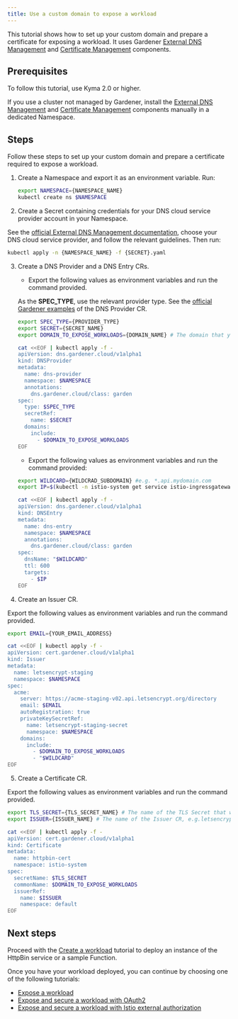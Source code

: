 ```yaml
---
title: Use a custom domain to expose a workload
---
```


This tutorial shows how to set up your custom domain and prepare a certificate for exposing a workload. It uses Gardener [External DNS Management](https://github.com/gardener/external-dns-management) and [Certificate Management](https://github.com/gardener/cert-management) components.

## Prerequisites

To follow this tutorial, use Kyma 2.0 or higher.

If you use a cluster not managed by Gardener, install the [External DNS Management](https://github.com/gardener/external-dns-management) and [Certificate Management](https://github.com/gardener/cert-management) components manually in a dedicated Namespace.

## Steps

Follow these steps to set up your custom domain and prepare a certificate required to expose a workload.

1. Create a Namespace and export it as an environment variable. Run:

   ```bash
   export NAMESPACE={NAMESPACE_NAME}
   kubectl create ns $NAMESPACE
   ```

2. Create a Secret containing credentials for your DNS cloud service provider account in your Namespace.

  See the [official External DNS Management documentation](https://github.com/gardener/external-dns-management/blob/master/README.md#external-dns-management), choose your DNS cloud service provider, and follow the relevant guidelines. Then run:

  ```bash
  kubectl apply -n {NAMESPACE_NAME} -f {SECRET}.yaml
  ```

3. Create a DNS Provider and a DNS Entry CRs.

   - Export the following values as environment variables and run the command provided.
  
   As the **SPEC_TYPE**, use the relevant provider type. See the [official Gardener examples](https://github.com/gardener/external-dns-management/tree/master/examples) of the DNS Provider CR.

   ```bash
   export SPEC_TYPE={PROVIDER_TYPE}
   export SECRET={SECRET_NAME}
   export DOMAIN_TO_EXPOSE_WORKLOADS={DOMAIN_NAME} # The domain that you own, e.g. mydomain.com.
   ```

    ```bash
    cat <<EOF | kubectl apply -f -
    apiVersion: dns.gardener.cloud/v1alpha1
    kind: DNSProvider
    metadata:
      name: dns-provider
      namespace: $NAMESPACE
      annotations:
        dns.gardener.cloud/class: garden
    spec:
      type: $SPEC_TYPE
      secretRef:
        name: $SECRET
      domains:
        include:
          - $DOMAIN_TO_EXPOSE_WORKLOADS
    EOF
    ```

   - Export the following values as environment variables and run the command provided:

   ```bash
   export WILDCARD={WILDCRAD_SUBDOMAIN} #e.g. *.api.mydomain.com
   export IP=$(kubectl -n istio-system get service istio-ingressgateway -o jsonpath='{.status.loadBalancer.ingress[0].ip}') # assuming only one LoadBalancer with external IP
   ```

    ```bash
    cat <<EOF | kubectl apply -f -
    apiVersion: dns.gardener.cloud/v1alpha1
    kind: DNSEntry
    metadata:
      name: dns-entry
      namespace: $NAMESPACE
      annotations:
        dns.gardener.cloud/class: garden
    spec:
      dnsName: "$WILDCARD"
      ttl: 600
      targets:
        - $IP
    EOF
    ```

4. Create an Issuer CR.

  Export the following values as environment variables and run the command provided.

   ```bash
   export EMAIL={YOUR_EMAIL_ADDRESS}
   ```

   ```bash
   cat <<EOF | kubectl apply -f -
   apiVersion: cert.gardener.cloud/v1alpha1
   kind: Issuer
   metadata:
     name: letsencrypt-staging
     namespace: $NAMESPACE
   spec:
     acme:
       server: https://acme-staging-v02.api.letsencrypt.org/directory
       email: $EMAIL
       autoRegistration: true
       privateKeySecretRef:
         name: letsencrypt-staging-secret
         namespace: $NAMESPACE
       domains:
         include:
           - $DOMAIN_TO_EXPOSE_WORKLOADS
           - "$WILDCARD"
   EOF
   ```

5. Create a Certificate CR.

  Export the following values as environment variables and run the command provided.

   ```bash
   export TLS_SECRET={TLS_SECRET_NAME} # The name of the TLS Secret that will be created in this step, e.g. httpbin-tls-credentials
   export ISSUER={ISSUER_NAME} # The name of the Issuer CR, e.g.letsencrypt-staging.
   ```

   ```bash
   cat <<EOF | kubectl apply -f -
   apiVersion: cert.gardener.cloud/v1alpha1
   kind: Certificate
   metadata:
     name: httpbin-cert
     namespace: istio-system
   spec:  
     secretName: $TLS_SECRET
     commonName: $DOMAIN_TO_EXPOSE_WORKLOADS
     issuerRef:
       name: $ISSUER
       namespace: default
   EOF
   ```

## Next steps

Proceed with the [Create a workload](./apix-02-create-workload.md) tutorial to deploy an instance of the HttpBin service or a sample Function.

Once you have your workload deployed, you can continue by choosing one of the following tutorials:

- [Expose a workload](./apix-02-expose-workload-apigateway.md)
- [Expose and secure a workload with OAuth2](./apix-03-expose-and-secure-workload-oauth2.md)
- [Expose and secure a workload with Istio external authorization](./apix-04-expose-and-secure-workload-istio.md)